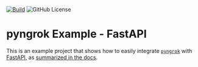 [![Build](https://github.com/alexdlaird/pyngrok-example-fastapi/actions/workflows/build.yml/badge.svg)](https://github.com/alexdlaird/pyngrok-example-fastapi/actions/workflows/build.yml)
![GitHub License](https://img.shields.io/github/license/alexdlaird/pyngrok-example-fastapi)

# pyngrok Example - FastAPI

This is an example project that shows how to easily integrate [`pyngrok`](https://github.com/alexdlaird/pyngrok)
with [FastAPI](https://fastapi.tiangolo.com/), as [summarized in the docs](https://pyngrok.readthedocs.io/en/latest/integrations.html#fastapi).